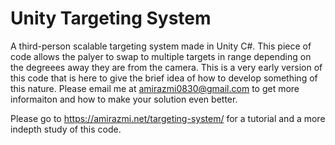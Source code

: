 # Unity Targeting System
A third-person scalable targeting system made in Unity C#. This piece of code allows the palyer to swap to multiple targets in range depending on the degreees away they are from the camera.
This is a very early version of this code that is here to give the brief idea of how to develop something of this nature. Please email me at amirazmi0830@gmail.com to get more informaiton and how to make your solution even better.

Please go to https://amirazmi.net/targeting-system/ for a tutorial and a more indepth study of this code.
